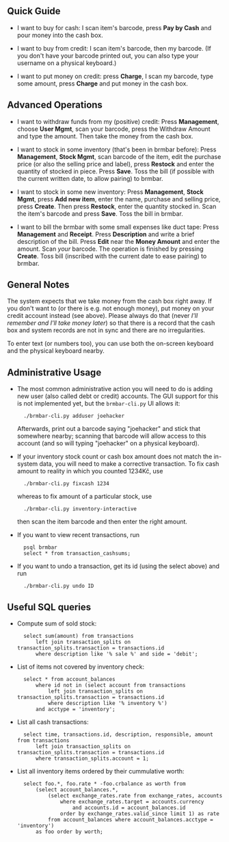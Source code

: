 Quick Guide
-----------

* I want to buy for cash: I scan item's barcode, press **Pay by Cash** and pour
  money into the cash box.

* I want to buy from credit: I scan item's barcode, then my barcode.
(If you don't have your barcode printed out, you can also type your
username on a physical keyboard.)

* I want to put money on credit: press **Charge**, I scan my barcode,
type some amount, press **Charge** and put money in the cash box.


Advanced Operations
-------------------

* I want to withdraw funds from my (positive) credit:
Press **Management**, choose **User Mgmt**, scan your barcode,
press the Withdraw Amount and type the amount. Then take the money
from the cash box.

* I want to stock in some inventory (that's been in brmbar before):
Press **Management**, **Stock Mgmt**, scan barcode of the item, edit
the purchase price (or also the selling price and label), press
**Restock** and enter the quantity of stocked in piece. Press **Save**.
Toss the bill (if possible with the current written date, to allow
pairing) to brmbar.

* I want to stock in some new inventory: Press **Management**, **Stock
Mgmt**, press **Add new item**, enter the name, purchase and selling price,
press **Create**. Then press **Restock**, enter the quantity stocked in.
Scan the item's barcode and press **Save**. Toss the bill in brmbar.

* I want to bill the brmbar with some small expenses like duct tape:
Press **Management** and **Receipt**. Press **Description** and write
a brief description of the bill. Press **Edit** near the **Money Amount**
and enter the amount. Scan *your* barcode. The operation is finished
by pressing **Create**. Toss bill (inscribed with the current date
to ease pairing) to brmbar.


General Notes
-------------

The system expects that we take money from the cash box right away.
If you don't want to (or there is e.g. not enough money), put money
on your credit account instead (see above).  Please always do that
(never *I'll remember and I'll take money later*) so that there is
a record that the cash box and system records are not in sync and
there are no irregularities.

To enter text (or numbers too), you can use both the on-screen keyboard
and the physical keyboard nearby.


Administrative Usage
--------------------

* The most common administrative action you will need to do is adding
  new user (also called debt or credit) accounts. The GUI support for
  this is not implemented yet, but the `brmbar-cli.py` UI allows it:

  		./brmbar-cli.py adduser joehacker

  Afterwards, print out a barcode saying "joehacker" and stick that
  somewhere nearby; scanning that barcode will allow access to this
  account (and so will typing "joehacker" on a physical keyboard).

* If your inventory stock count or cash box amount does not match
  the in-system data, you will need to make a corrective transaction.
  To fix cash amount to reality in which you counted 1234Kč, use

		./brmbar-cli.py fixcash 1234

  whereas to fix amount of a particular stock, use

		./brmbar-cli.py inventory-interactive

  then scan the item barcode and then enter the right amount.

* If you want to view recent transactions, run

		psql brmbar
		select * from transaction_cashsums;

* If you want to undo a transaction, get its id (using the select above)
  and run

		./brmbar-cli.py undo ID


Useful SQL queries
------------------

* Compute sum of sold stock:

		select sum(amount) from transactions
			left join transaction_splits on transaction_splits.transaction = transactions.id
			where description like '% sale %' and side = 'debit';

* List of items not covered by inventory check:

		select * from account_balances
			where id not in (select account from transactions
				left join transaction_splits on transaction_splits.transaction = transactions.id
				where description like '% inventory %')
			and acctype = 'inventory';

* List all cash transactions:

		select time, transactions.id, description, responsible, amount from transactions
			left join transaction_splits on transaction_splits.transaction = transactions.id
			where transaction_splits.account = 1;

* List all inventory items ordered by their cummulative worth:

		select foo.*, foo.rate * -foo.crbalance as worth from
			(select account_balances.*,
				(select exchange_rates.rate from exchange_rates, accounts
					where exchange_rates.target = accounts.currency
						and accounts.id = account_balances.id
					order by exchange_rates.valid_since limit 1) as rate
				from account_balances where account_balances.acctype = 'inventory')
			as foo order by worth;

